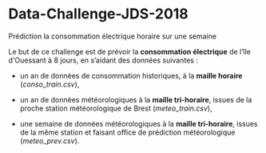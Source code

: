 # Data-Challenge-JDS-2018
Prédiction la consommation électrique horaire sur une semaine

Le but de ce challenge est de prévoir la **consommation électrique** de l’île d'Ouessant à 8 jours, en s’aidant des données suivantes : 
 
  * un an de données de consommation historiques, à la **maille horaire** (*conso_train.csv*), 
  
  * un an de données météorologiques à la **maille tri-horaire**, issues de la proche station météorologique de Brest (*meteo_train.csv*), 
  * une semaine de données météorologiques à la **maille tri-horaire**, issues de la même station et faisant office de prédiction météorologique (*meteo_prev.csv*). 